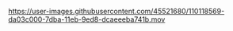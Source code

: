 
https://user-images.githubusercontent.com/45521680/110118569-da03c000-7dba-11eb-9ed8-dcaeeeba741b.mov

